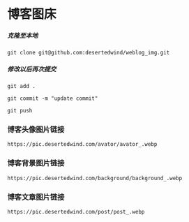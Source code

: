 # 博客图床

##### 克隆至本地

```
git clone git@github.com:desertedwind/weblog_img.git
```

##### 修改以后再次提交

```
git add .
```

```
git commit -m "update commit"
```

```
git push
```

### 博客头像图片链接

```
https://pic.desertedwind.com/avator/avator_.webp
```

### 博客背景图片链接

```
https://pic.desertedwind.com/background/background_.webp
```

### 博客文章图片链接

```
https://pic.desertedwind.com/post/post_.webp
```




